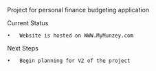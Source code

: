 Project for personal finance budgeting application

Current Status

	•	Website is hosted on WWW.MyMunzey.com


Next Steps

	•	Begin planning for V2 of the project
